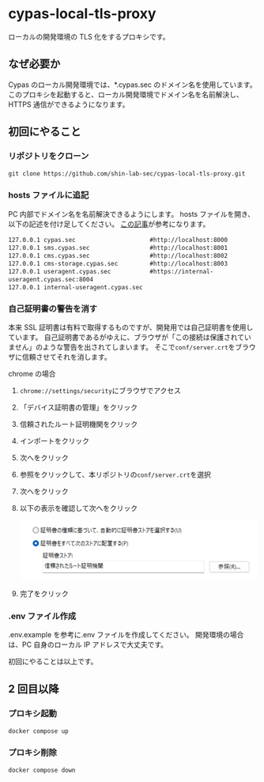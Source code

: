 # cypas-local-tls-proxy

ローカルの開発環境の TLS 化をするプロキシです。

## なぜ必要か

Cypas のローカル開発環境では、\*.cypas.sec のドメイン名を使用しています。
このプロキシを起動すると、ローカル開発環境でドメイン名を名前解決し、HTTPS 通信ができるようになります。

## 初回にやること

### リポジトリをクローン

```
git clone https://github.com/shin-lab-sec/cypas-local-tls-proxy.git
```

### hosts ファイルに追記

PC 内部でドメイン名を名前解決できるようにします。
hosts ファイルを開き、以下の記述を付け足してください。
[この記事](https://complesso.jp/12624)が参考になります。

```
127.0.0.1 cypas.sec                     #http://localhost:8000
127.0.0.1 sms.cypas.sec                 #http://localhost:8001
127.0.0.1 cms.cypas.sec                 #http://localhost:8002
127.0.0.1 cms-storage.cypas.sec         #http://localhost:8003
127.0.0.1 useragent.cypas.sec           #https://internal-useragent.cypas.sec:8004
127.0.0.1 internal-useragent.cypas.sec
```

### 自己証明書の警告を消す

本来 SSL 証明書は有料で取得するものですが、開発用では自己証明書を使用しています。
自己証明書であるがゆえに、ブラウザが「この接続は保護されていません」のような警告を出されてしまいます。
そこで`conf/server.crt`をブラウザに信頼させてそれを消します。

chrome の場合

1. `chrome://settings/security`にブラウザでアクセス
2. 「デバイス証明書の管理」をクリック
3. 信頼されたルート証明機関をクリック
4. インポートをクリック
5. 次へをクリック
6. 参照をクリックして、本リポジトリの`conf/server.crt`を選択
7. 次へをクリック
8. 以下の表示を確認して次へをクリック

   <img src="image/image1.png" width="500px">

9. 完了をクリック

### .env ファイル作成

.env.example を参考に.env ファイルを作成してください。
開発環境の場合は、PC 自身のローカル IP アドレスで大丈夫です。

初回にやることは以上です。

## 2 回目以降

### プロキシ起動

```
docker compose up
```

### プロキシ削除

```
docker compose down
```
